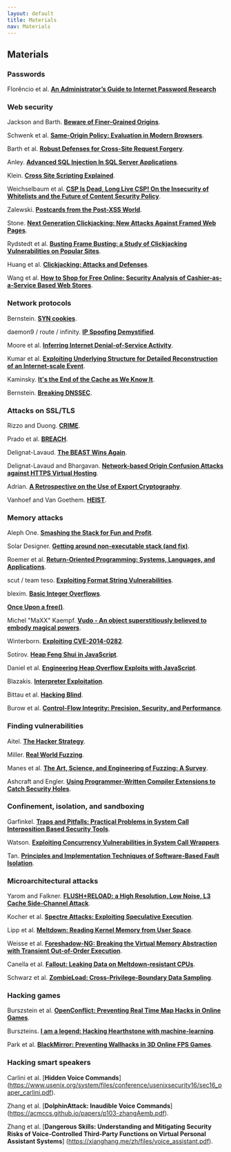 ```yaml
---
layout: default
title: Materials
nav: Materials
---
```


## Materials

### Passwords

Florêncio et al. [**An Administrator’s Guide to Internet Password Research**](https://www.usenix.org/system/files/conference/lisa14/lisa14-paper-florencio.pdf)

### Web security

Jackson and Barth. [**Beware of Finer-Grained Origins**](http://www.adambarth.com/papers/2008/jackson-barth-b.pdf).

Schwenk et al. [**Same-Origin Policy: Evaluation in Modern Browsers**](https://www.usenix.org/system/files/conference/usenixsecurity17/sec17-schwenk.pdf).

Barth et al. [**Robust Defenses for Cross-Site Request Forgery**](http://seclab.stanford.edu/websec/csrf/csrf.pdf).

Anley. [**Advanced SQL Injection In SQL Server Applications**](https://www.cgisecurity.com/lib/advanced_sql_injection.pdf).

Klein. [**Cross Site Scripting Explained**](http://www.cs.cornell.edu/~shmat/courses/library/css.pdf).

Weichselbaum et al. [**CSP Is Dead, Long Live CSP! On the Insecurity of Whitelists and the Future of Content Security Policy**](https://static.googleusercontent.com/media/research.google.com/en//pubs/archive/45542.pdf).

Zalewski. [**Postcards from the Post-XSS World**](https://lcamtuf.coredump.cx/postxss/).

Stone. [**Next Generation Clickjacking: New Attacks Against Framed Web Pages**](https://www.contextis.com/media/downloads/Next_Generation_Clickjacking.pdf).

Rydstedt et al. [**Busting Frame Busting: a Study of Clickjacking Vulnerabilities on Popular Sites**](https://seclab.stanford.edu/websec/framebusting/framebust.pdf).

Huang et al. [**Clickjacking: Attacks and Defenses**](https://www.microsoft.com/en-us/research/wp-content/uploads/2016/02/clickjacking.pdf).

Wang et al. [**How to Shop for Free Online: Security Analysis of Cashier-as-a-Service Based Web Stores**](https://www.microsoft.com/en-us/research/wp-content/uploads/2016/02/caas-oakland-final.pdf).

### Network protocols

Bernstein. [**SYN cookies**](http://cr.yp.to/syncookies.html).

daemon9 / route / infinity. [**IP Spoofing Demystified**](http://phrack.org/issues/48/14.html).

Moore et al. [**Inferring Internet Denial-of-Service Activity**](https://cseweb.ucsd.edu/~savage/papers/UsenixSec01.pdf).

Kumar et al. [**Exploiting Underlying Structure for Detailed Reconstruction of an Internet-scale Event**](http://www.icir.org/vern/papers/witty-imc05.pdf).

Kaminsky. [**It's the End of the Cache as We Know It**](https://www.blackhat.com/presentations/bh-jp-08/bh-jp-08-Kaminsky/BlackHat-Japan-08-Kaminsky-DNS08-BlackOps.pdf).

Bernstein. [**Breaking DNSSEC**](https://cr.yp.to/talks/2009.08.10/slides.pdf).

### Attacks on SSL/TLS

Rizzo and Duong. [**CRIME**](https://docs.google.com/presentation/d/11eBmGiHbYcHR9gL5nDyZChu_-lCa2GizeuOfaLU2HOU/edit#slide=id.g1d134dff_1_222).

Prado et al. [**BREACH**](https://media.blackhat.com/us-13/US-13-Prado-SSL-Gone-in-30-seconds-A-BREACH-beyond-CRIME-Slides.pdf).

Delignat-Lavaud. [**The BEAST Wins Again**](https://www.blackhat.com/docs/us-14/materials/us-14-Delignat-The-BEAST-Wins-Again-Why-TLS-Keeps-Failing-To-Protect-HTTP.pdf).

Delignat-Lavaud and Bhargavan. [**Network-based Origin Confusion Attacks against HTTPS Virtual Hosting**](https://mitls.org/downloads/vhost_confusion.pdf).

Adrian. [**A Retrospective on the Use of Export Cryptography**](https://www.blackhat.com/docs/us-16/materials/us-16-Adrian-A-Retrospective-On-The-Use-of-Export-Cryptography.pdf).

Vanhoef and Van Goethem. [**HEIST**](https://www.blackhat.com/docs/us-16/materials/us-16-VanGoethem-HEIST-HTTP-Encrypted-Information-Can-Be-Stolen-Through-TCP-Windows.pdf).

### Memory attacks

Aleph One. [**Smashing the Stack for Fun and Profit**](https://inst.eecs.berkeley.edu/~cs161/fa08/papers/stack_smashing.pdf).

Solar Designer. [**Getting around non-executable stack (and fix)**](https://seclists.org/bugtraq/1997/Aug/63).

Roemer et al. [**Return-Oriented Programming: Systems, Languages, and Applications**](https://www.cs.utexas.edu/~hovav/dist/rop.pdf).

scut / team teso. [**Exploiting Format String Vulnerabilities**](https://cs155.stanford.edu/papers/formatstring-1.2.pdf).

blexim. [**Basic Integer Overflows**](https://www.cs.utexas.edu/~shmat/courses/cs380s_fall09/blexim.txt).

[**Once Upon a free()**](http://phrack.org/issues/57/9.html).

Michel "MaXX" Kaempf. [**Vudo - An object superstitiously believed to embody magical powers**](http://www.phrack.org/archives/issues/57/8.txt).

Winterborn. [**Exploiting CVE-2014-0282**](https://research.nccgroup.com/wp-content/uploads/2020/07/cve-2014-0282.pdf).

Sotirov. [**Heap Feng Shui in JavaScript**](https://www.blackhat.com/presentations/bh-europe-07/Sotirov/Presentation/bh-eu-07-sotirov-apr19.pdf).

Daniel et al. [**Engineering Heap Overflow Exploits with JavaScript**](https://www.usenix.org/legacy/event/woot08/tech/full_papers/daniel/daniel_html/index.html).

Blazakis. [**Interpreter Exploitation**](https://www.usenix.org/legacy/events/woot10/tech/full_papers/Blazakis.pdf).

Bittau et al. [**Hacking Blind**](https://www.scs.stanford.edu/brop/bittau-brop.pdf).

Burow et al. [**Control-Flow Integrity: Precision, Security, and Performance**](https://arxiv.org/pdf/1602.04056.pdf).

### Finding vulnerabilities

Aitel. [**The Hacker Strategy**](http://www.immunityinc.com/downloads/DaveAitel_TheHackerStrategy.pdf).

Miller. [**Real World Fuzzing**](https://cs155.stanford.edu/papers/fuzzing.pdf).

Manes et al. [**The Art, Science, and Engineering of Fuzzing: A Survey**](https://arxiv.org/pdf/1812.00140.pdf).

Ashcraft and Engler. [**Using Programmer-Written Compiler Extensions to Catch Security Holes**](https://web.stanford.edu/~engler/sp-ieee-02.pdf).

### Confinement, isolation, and sandboxing

Garfinkel. [**Traps and Pitfalls: Practical Problems in System Call Interposition Based Security Tools**](https://cs155.stanford.edu/papers/traps.pdf).

Watson. [**Exploiting Concurrency Vulnerabilities in System Call Wrappers**](http://www.watson.org/~robert/2007woot/).

Tan. [**Principles and Implementation Techniques of Software-Based Fault Isolation**](http://www.cse.psu.edu/~gxt29/papers/sfi-final.pdf).

### Microarchitectural attacks

Yarom and Falkner. [**FLUSH+RELOAD: a High Resolution, Low Noise, L3 Cache Side-Channel Attack**](https://eprint.iacr.org/2013/448.pdf).

Kocher et al. [**Spectre Attacks: Exploiting Speculative Execution**](https://spectreattack.com/spectre.pdf).

Lipp et al. [**Meltdown: Reading Kernel Memory from User Space**](https://www.usenix.org/system/files/conference/usenixsecurity18/sec18-lipp.pdf).

Weisse et al. [**Foreshadow-NG: Breaking the Virtual Memory Abstraction with Transient Out-of-Order Execution**](https://foreshadowattack.eu/foreshadow-NG.pdf).

Canella et al. [**Fallout: Leaking Data on Meltdown-resistant CPUs**](https://mdsattacks.com/files/fallout.pdf).

Schwarz et al. [**ZombieLoad: Cross-Privilege-Boundary Data Sampling**](https://zombieloadattack.com/zombieload.pdf).

### Hacking games

Burszstein et al. [**OpenConflict: Preventing Real Time Map Hacks in Online Games**](https://elie.net/static/files/openconflict-preventing-real-time-map-hacks-in-online-games/openconflict-preventing-real-time-map-hacks-in-online-games-paper.pdf).

Burszteins. [**I am a legend: Hacking Hearthstone with machine-learning**](https://www.youtube.com/watch?v=ao3P5QCrF_M).

Park et al. [**BlackMirror: Preventing Wallhacks in 3D Online FPS Games**](https://lifeasageek.github.io/papers/seonghyun-blackmirror.pdf).

### Hacking smart speakers

Carlini et al. [**Hidden Voice Commands**] (https://www.usenix.org/system/files/conference/usenixsecurity16/sec16_paper_carlini.pdf).

Zhang et al. [**DolphinAttack: Inaudible Voice Commands**] (https://acmccs.github.io/papers/p103-zhangAemb.pdf).

Zhang et al. [**Dangerous Skills: Understanding and Mitigating Security Risks of Voice-Controlled Third-Party Functions on Virtual Personal Assistant Systems**] (https://xianghang.me/zh/files/voice_assistant.pdf).

